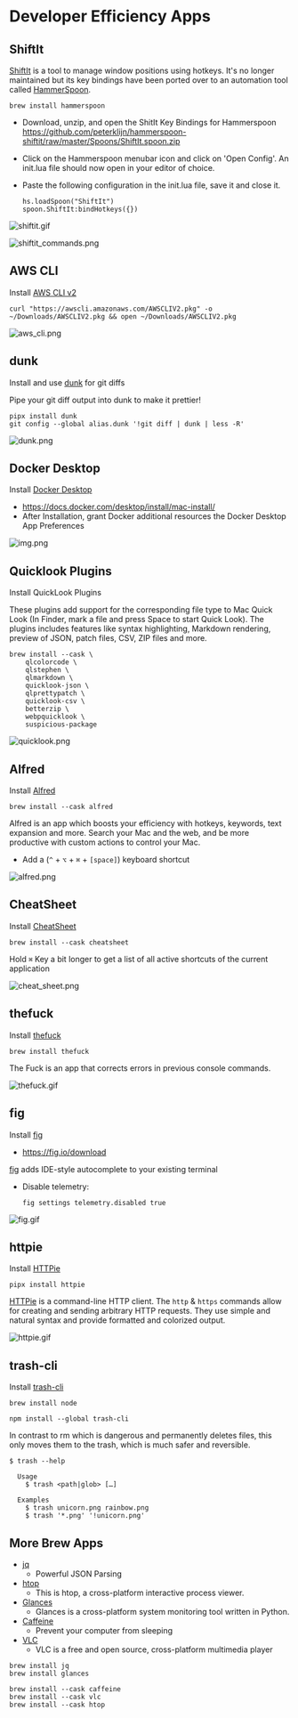 # Developer Efficiency Apps

## ShiftIt

[ShiftIt] is a tool to manage window positions using hotkeys. It's no longer
maintained but its key bindings have been ported over to an automation tool
called [HammerSpoon].

```shell
brew install hammerspoon
```

- Download, unzip, and open the ShitIt Key Bindings for Hammerspoon
  https://github.com/peterklijn/hammerspoon-shiftit/raw/master/Spoons/ShiftIt.spoon.zip

- Click on the Hammerspoon menubar icon and click on 'Open Config'. An init.lua file should now
  open in your editor of choice.

- Paste the following configuration in the init.lua file, save it and close it.

    ```text
    hs.loadSpoon("ShiftIt")
    spoon.ShiftIt:bindHotkeys({})
    ```

![shiftit.gif](_static/shiftit.gif)

![shiftit_commands.png](_static/shiftit_commands.png)

## AWS CLI

Install [AWS CLI v2]

```shell
curl "https://awscli.amazonaws.com/AWSCLIV2.pkg" -o ~/Downloads/AWSCLIV2.pkg && open ~/Downloads/AWSCLIV2.pkg
```

![aws_cli.png](_static/aws_cli.png)

## dunk

Install and use [dunk] for git diffs

Pipe your git diff output into dunk to make it prettier!

```shell
pipx install dunk
git config --global alias.dunk '!git diff | dunk | less -R'
```

![dunk.png](_static/dunk.png)

## Docker Desktop

Install [Docker Desktop]

- https://docs.docker.com/desktop/install/mac-install/
- After Installation, grant Docker additional resources the Docker Desktop
  App Preferences

![img.png](_static/docker_desktop.png)

## Quicklook Plugins

Install QuickLook Plugins

These plugins add support for the corresponding file type to Mac Quick Look (In Finder, mark a
file and press Space to start Quick Look). The plugins includes features like syntax
highlighting, Markdown rendering, preview of JSON, patch files, CSV, ZIP files and more.

```shell
brew install --cask \
    qlcolorcode \
    qlstephen \
    qlmarkdown \
    quicklook-json \
    qlprettypatch \
    quicklook-csv \
    betterzip \
    webpquicklook \
    suspicious-package
```

![quicklook.png](_static/quicklook.png)

## Alfred

Install [Alfred]

```shell
brew install --cask alfred
```

Alfred is an app which boosts your efficiency with hotkeys, keywords, text expansion
and more. Search your Mac and the web, and be more productive with custom actions
to control your Mac.

- Add a (`^` + `⌥` + `⌘` + `[space]`) keyboard shortcut

![alfred.png](_static/alfred.png)

## CheatSheet

Install [CheatSheet]

```shell
brew install --cask cheatsheet
```

Hold `⌘` Key a bit longer to get a list of all active shortcuts of the current
application

![cheat_sheet.png](_static/cheat_sheet.png)

## thefuck

Install [thefuck]

```shell
brew install thefuck
```
The Fuck is an app that corrects errors in previous console commands.

![thefuck.gif](_static/thefuck.gif)

## fig

Install [fig]

- https://fig.io/download

[fig] adds IDE-style autocomplete to your existing terminal

- Disable telemetry:
  ```shell
  fig settings telemetry.disabled true
  ```

![fig.gif](_static/fig.gif)

## httpie

Install [HTTPie]

```shell
pipx install httpie
```

[HTTPie] is a command-line HTTP client. The `http` & `https` commands allow for creating and
sending arbitrary HTTP requests. They use simple and natural syntax and provide formatted
and colorized output.

![httpie.gif](_static/httpie.gif)

## trash-cli

Install [trash-cli]

```shell
brew install node
```

```shell
npm install --global trash-cli
```

In contrast to rm which is dangerous and permanently deletes files, this only moves them to the trash, which is much
safer and reversible.

```console
$ trash --help

  Usage
    $ trash <path|glob> […]

  Examples
    $ trash unicorn.png rainbow.png
    $ trash '*.png' '!unicorn.png'
```

## More Brew Apps

- [jq]
    - Powerful JSON Parsing
- [htop]
    - This is htop, a cross-platform interactive process viewer.
- [Glances]
    - Glances is a cross-platform system monitoring tool written in Python.
- [Caffeine]
    - Prevent your computer from sleeping
- [VLC]
    - VLC is a free and open source, cross-platform multimedia player

```shell
brew install jq
brew install glances
```

```shell
brew install --cask caffeine
brew install --cask vlc
brew install --cask htop
```

[ShiftIt]: https://github.com/peterklijn/hammerspoon-shiftit
[AWS CLI v2]: https://docs.aws.amazon.com/cli/index.html
[dunk]: https://github.com/darrenburns/dunk
[Docker Desktop]: https://www.docker.com/products/docker-desktop/
[Alfred]: https://www.alfredapp.com/
[CheatSheet]: https://www.mediaatelier.com/CheatSheet/
[VLC]: https://www.videolan.org/vlc/
[Caffeine]: https://intelliscapesolutions.com/apps/caffeine
[fig]: https://fig.io
[thefuck]: https://github.com/nvbn/thefuck
[jq]: https://stedolan.github.io/jq/
[Glances]: https://nicolargo.github.io/glances/
[htop]: https://htop.dev/
[httpie]: https://github.com/httpie/httpie
[trash-cli]: https://github.com/sindresorhus/trash-cli
[Hammerspoon]: https://github.com/Hammerspoon/hammerspoon
